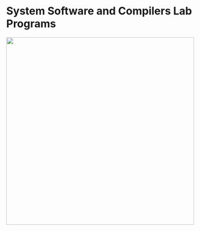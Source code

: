 <h1>System Software and Compilers Lab Programs </h1>

<img src="https://images.unsplash.com/photo-1586776977607-310e9c725c37?ixid=MnwxMjA3fDB8MHxwaG90by1wYWdlfHx8fGVufDB8fHx8&ixlib=rb-1.2.1&auto=format&fit=crop&w=1050&q=80" width=500>

